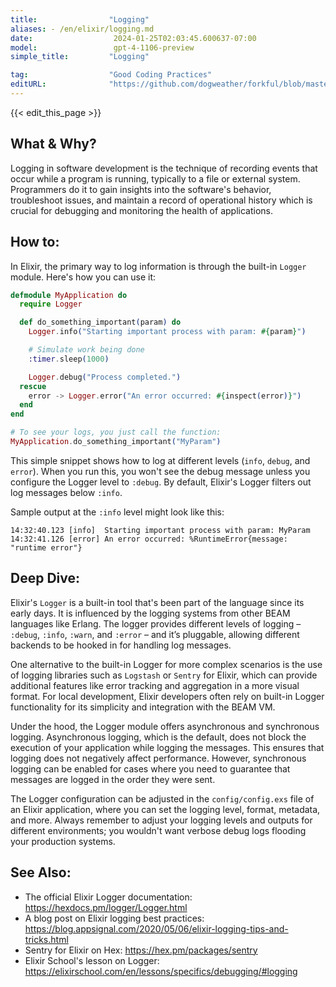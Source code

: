 ```yaml
---
title:                "Logging"
aliases: - /en/elixir/logging.md
date:                  2024-01-25T02:03:45.600637-07:00
model:                 gpt-4-1106-preview
simple_title:         "Logging"

tag:                  "Good Coding Practices"
editURL:              "https://github.com/dogweather/forkful/blob/master/content/en/elixir/logging.md"
---
```


{{< edit_this_page >}}

## What & Why?
Logging in software development is the technique of recording events that occur while a program is running, typically to a file or external system. Programmers do it to gain insights into the software's behavior, troubleshoot issues, and maintain a record of operational history which is crucial for debugging and monitoring the health of applications.

## How to:
In Elixir, the primary way to log information is through the built-in `Logger` module. Here's how you can use it:

```elixir
defmodule MyApplication do
  require Logger

  def do_something_important(param) do
    Logger.info("Starting important process with param: #{param}")

    # Simulate work being done
    :timer.sleep(1000)

    Logger.debug("Process completed.")
  rescue
    error -> Logger.error("An error occurred: #{inspect(error)}")
  end
end

# To see your logs, you just call the function:
MyApplication.do_something_important("MyParam")
```

This simple snippet shows how to log at different levels (`info`, `debug`, and `error`). When you run this, you won't see the debug message unless you configure the Logger level to `:debug`. By default, Elixir's Logger filters out log messages below `:info`.

Sample output at the `:info` level might look like this:
```
14:32:40.123 [info]  Starting important process with param: MyParam
14:32:41.126 [error] An error occurred: %RuntimeError{message: "runtime error"}
```

## Deep Dive:
Elixir's `Logger` is a built-in tool that's been part of the language since its early days. It is influenced by the logging systems from other BEAM languages like Erlang. The logger provides different levels of logging – `:debug`, `:info`, `:warn`, and `:error` – and it’s pluggable, allowing different backends to be hooked in for handling log messages.

One alternative to the built-in Logger for more complex scenarios is the use of logging libraries such as `Logstash` or `Sentry` for Elixir, which can provide additional features like error tracking and aggregation in a more visual format. For local development, Elixir developers often rely on built-in Logger functionality for its simplicity and integration with the BEAM VM.

Under the hood, the Logger module offers asynchronous and synchronous logging. Asynchronous logging, which is the default, does not block the execution of your application while logging the messages. This ensures that logging does not negatively affect performance. However, synchronous logging can be enabled for cases where you need to guarantee that messages are logged in the order they were sent.

The Logger configuration can be adjusted in the `config/config.exs` file of an Elixir application, where you can set the logging level, format, metadata, and more. Always remember to adjust your logging levels and outputs for different environments; you wouldn't want verbose debug logs flooding your production systems.

## See Also:
- The official Elixir Logger documentation: https://hexdocs.pm/logger/Logger.html
- A blog post on Elixir logging best practices: https://blog.appsignal.com/2020/05/06/elixir-logging-tips-and-tricks.html
- Sentry for Elixir on Hex: https://hex.pm/packages/sentry
- Elixir School's lesson on Logger: https://elixirschool.com/en/lessons/specifics/debugging/#logging
